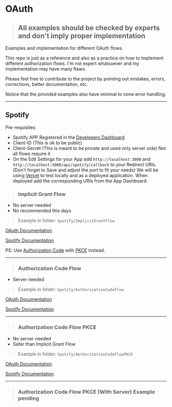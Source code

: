 # OAuth

> ## **All examples should be checked by experts and don't imply proper implementation**

Examples and implementation for different OAuth flows.

This repo is just as a reference and also as a practice on how to implement different authorization flows. I'm not expert whatsoever and my implementation may have many flaws.

Please feel free to contribute to the project by pointing out mistakes, errors, corrections, better documentation, etc.

Notice that the provided examples also have minimal to none error handling.

---

## Spotify

Pre-requisites:

-   Spotify APP Registered in the [Developers Dashboard](https://developer.spotify.com/dashboard/applications)
-   Client-ID (This is ok to be public)
-   Client-Secret (This is meant to be private and used only server side) Not all flows require it
-   On the Edit Settings for your App add `http://localhost:3000` and `http://localhost:3000/api/spotify/callback` to your Redirect URIs. (Don't forget to Save and adjust the port to fit your needs) We will be using [Vercel](https://vercel.com) to test locally and as a deployed application. When deployed add the corresponding URIs from the App Dashboard.

> ### Implicit Grant Flow

-   No server needed
-   No recommended this days

> Example in folder: `Spotify/ImplicitGrantFlow`

[OAuth Documentation](https://oauth.net/2/grant-types/implicit/)

[Spotify Documentation](https://developer.spotify.com/documentation/general/guides/authorization/implicit-grant/)

PS: Use [Authorization Code](https://oauth.net/2/grant-types/authorization-code/) with [PKCE](https://oauth.net/2/pkce/) instead.

---

> ### Authorization Code Flow

-   Server needed

> Example in folder: `Spotify/AuthorizationCodeFlow`

[OAuth Documentation](https://oauth.net/2/grant-types/authorization-code/)

[Spotify Documentation](https://developer.spotify.com/documentation/general/guides/authorization/code-flow/)

---

> ### Authorization Code Flow PKCE

-   No server needed
-   Safer than Implicit Grant Flow

> Example in folder: `Spotify/AuthorizationCodeFlowPKCE`

[OAuth Documentation](https://oauth.net/2/pkce/)

[Spotify Documentation](https://developer.spotify.com/documentation/general/guides/authorization/code-flow/)

---

> ### Authorization Code Flow PKCE (With Server) Example pending
